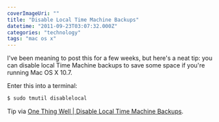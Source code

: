 ```yaml
---
coverImageUri: ""
title: "Disable Local Time Machine Backups"
datetime: "2011-09-23T03:07:32.000Z"
categories: "technology"
tags: "mac os x"
---
```


I've been meaning to post this for a few weeks, but here's a neat tip: you can disable local Time Machine backups to save some space if you're running Mac OS X 10.7.

Enter this into a terminal:

```bash
$ sudo tmutil disablelocal
```

Tip via [One Thing Well | Disable Local Time Machine Backups](http://onethingwell.org/post/8515182393/disable-local-time-machine-backups).
